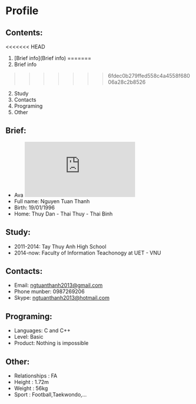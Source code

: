 # Profile

## Contents:

<<<<<<< HEAD
1. [Brief info](Brief info)
=======
1. Brief info
>>>>>>> 6fdec0b279ffed558c4a4558f68006a28c2b8526
2. Study
3. Contacts
4. Programing
5. Other

## Brief:
- Ava
![](https://www.facebook.com/photo.php?fbid=1711606775745668&set=a.1534350216804659.1073741829.100006890869458&type=3&theater)
- Full name: Nguyen Tuan Thanh
- Birth: 19/01/1996
- Home: Thuy Dan - Thai Thuy - Thai Binh

## Study:
- 2011-2014: Tay Thuy Anh High School
- 2014-now: Faculty of Information Teachonogy at UET - VNU

## Contacts: 
- Email: ngtuanthanh2013@gmail.com
- Phone munber: 0987269206
- Skype: ngtuanthanh2013@hotmail.com

## Programing:
- Languages: C and C++
- Level: Basic
- Product: Nothing is impossible

## Other:
- Relationships : FA
- Height : 1.72m
- Weight : 56kg
- Sport : Football,Taekwondo,...
